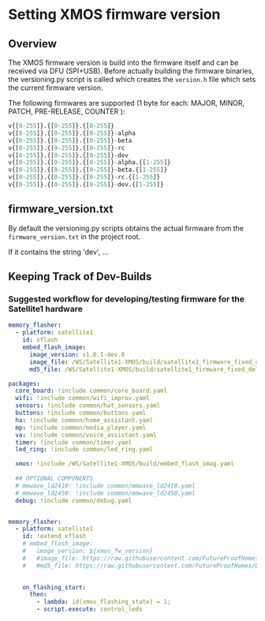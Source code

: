 # Setting XMOS firmware version

## Overview

The XMOS firmware version is build into the firmware itself and can be received via DFU (SPI+USB).
Before actually building the firmware binaries, the versioning.py script is called which creates the `version.h` file which sets the current firmware version.

The following firmwares are supported (1 byte for each: MAJOR, MINOR, PATCH, PRE-RELEASE, COUNTER ):

```python
v{[0-255]}.{[0-255]}.{[0-255]}
v{[0-255]}.{[0-255]}.{[0-255]}-alpha
v{[0-255]}.{[0-255]}.{[0-255]}-beta
v{[0-255]}.{[0-255]}.{[0-255]}-rc
v{[0-255]}.{[0-255]}.{[0-255]}-dev
v{[0-255]}.{[0-255]}.{[0-255]}-alpha.{[1-255]}
v{[0-255]}.{[0-255]}.{[0-255]}-beta.{[1-255]}
v{[0-255]}.{[0-255]}.{[0-255]}-rc.{[1-255]}
v{[0-255]}.{[0-255]}.{[0-255]}-dev.{[1-255]}
```

## firmware_version.txt
By default the versioning.py scripts obtains the actual firmware from the `firmware_version.txt` in the project root.

If it contains the string 'dev', ...


## Keeping Track of Dev-Builds


### Suggested workflow for developing/testing firmware for the Satellite1 hardware

```yaml
memory_flasher:
  - platform: satellite1
    id: xflash
    embed_flash_image:
      image_version: v1.0.1-dev.8
      image_file: /WS/Satellite1-XMOS/build/satellite1_firmware_fixed_delay.factory.bin
      md5_file: /WS/Satellite1-XMOS/build/satellite1_firmware_fixed_delay.factory.md5 
```

```yaml
packages:
  core_board: !include common/core_board.yaml
  wifi: !include common/wifi_improv.yaml
  sensors: !include common/hat_sensors.yaml
  buttons: !include common/buttons.yaml
  ha: !include common/home_assistant.yaml
  mp: !include common/media_player.yaml
  va: !include common/voice_assistant.yaml
  timer: !include common/timer.yaml
  led_ring: !include common/led_ring.yaml

  xmos: !include /WS/Satellite1-XMOS/build/embed_flash_imag.yaml  
    
  ## OPTIONAL COMPONENTS 
  # mmwave_ld2410: !include common/mmwave_ld2410.yaml
  # mmwave_ld2450: !include common/mmwave_ld2450.yaml
  debug: !include common/debug.yaml


memory_flasher:
  - platform: satellite1
    id: !extend xflash
    # embed_flash_image:
    #   image_version: ${xmos_fw_version}
    #   #image_file: https://raw.githubusercontent.com/FutureProofHomes/Documentation/refs/heads/main/assets/firmware/xmos/${xmos_fw_version}/satellite1_firmware_fixed_delay.factory.bin
    #   #md5_file: https://raw.githubusercontent.com/FutureProofHomes/Documentation/refs/heads/main/assets/firmware/xmos/${xmos_fw_version}/satellite1_firmware_fixed_delay.factory.md5
    

    on_flashing_start:    
      then:
        - lambda: id(xmos_flashing_state) = 1;
        - script.execute: control_leds

```